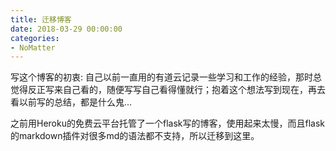 ```yaml
---
title: 迁移博客
date: 2018-03-29 00:00:00
categories:
- NoMatter
---
```


写这个博客的初衷: 自己以前一直用的有道云记录一些学习和工作的经验，那时总觉得反正写来自己看的，随便写写自己看得懂就行；抱着这个想法写到现在，再去看以前写的总结，都是什么鬼...  



之前用Heroku的免费云平台托管了一个flask写的博客，使用起来太慢，而且flask的markdown插件对很多md的语法都不支持，所以迁移到这里。  


